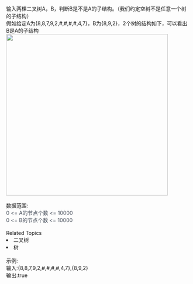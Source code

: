 <div>  输入两棵二叉树A，B，判断B是不是A的子结构。（我们约定空树不是任意一个树的子结构） </div> <div>  假如给定A为{8,8,7,9,2,#,#,#,#,4,7}，B为{8,9,2}，2个树的结构如下，可以看出B是A的子结构<br> </div> <div>  <img alt="" src="https://uploadfiles.nowcoder.com/images/20211027/557336_1635320187489/B1C70B05B2BA3AAA854EE032F2A8D826" style="height: auto;width: 442.0px;">  </div> <div>  <br> </div> <div>  数据范围: </div> <div>  <span style="color: rgb(69,77,89);">0 &lt;= A的节点个数 &lt;= 10000</span>  </div> <div>  <span style="color: rgb(69,77,89);">0 &lt;= B的节点个数 &lt;= 10000</span><br> </div><div><br></div><div><div>Related Topics</div><div><li>二叉树</li><li>树</li></div></div><br>示例:<br>输入:{8,8,7,9,2,#,#,#,#,4,7},{8,9,2}<br>输出:true<br>